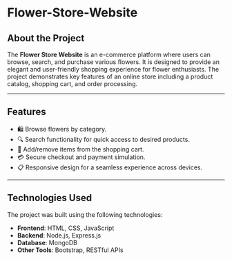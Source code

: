 # Flower-Store-Website

## About the Project

The **Flower Store Website** is an e-commerce platform where users can browse, search, and purchase various flowers. It is designed to provide an elegant and user-friendly shopping experience for flower enthusiasts. The project demonstrates key features of an online store including a product catalog, shopping cart, and order processing.

---

## Features

- 🛍️ Browse flowers by category.
- 🔍 Search functionality for quick access to desired products.
- 🛒 Add/remove items from the shopping cart.
- 💳 Secure checkout and payment simulation.
- 📋 Responsive design for a seamless experience across devices.

---

## Technologies Used

The project was built using the following technologies:

- **Frontend**: HTML, CSS, JavaScript
- **Backend**: Node.js, Express.js
- **Database**: MongoDB
- **Other Tools**: Bootstrap, RESTful APIs
